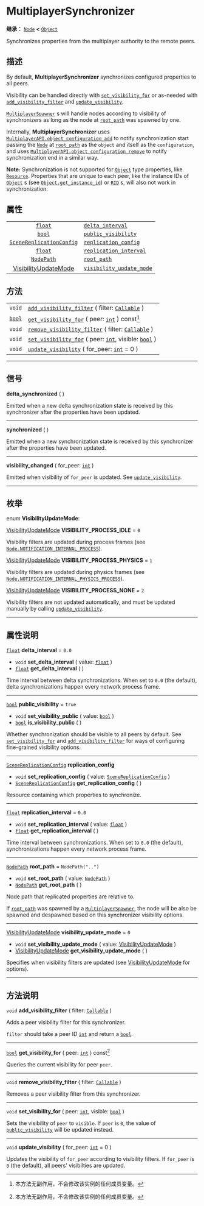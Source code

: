 <!-- ⚠ 请勿编辑本文件 ⚠ -->
<!-- 本文档使用脚本从 WeDot 引擎源码仓库生成。 -->
<!-- 生成脚本：https://github.com/WeDot-Engine/WeDot/tree/4.3/doc/tools/make_md.py； -->
<!-- 原文件：https://github.com/WeDot-Engine/WeDot/tree/4.3/modules/multiplayer/doc_classes/MultiplayerSynchronizer.xml。 -->

<div id="_class_multiplayersynchronizer"></div>

# MultiplayerSynchronizer

**继承：** [`Node`](class_node.md) **<** [`Object`](class_object.md)

Synchronizes properties from the multiplayer authority to the remote peers.

## 描述

By default, **MultiplayerSynchronizer** synchronizes configured properties to all peers.

Visibility can be handled directly with [`set_visibility_for`](#class_multiplayersynchronizer_method_set_visibility_for) or as-needed with [`add_visibility_filter`](#class_multiplayersynchronizer_method_add_visibility_filter) and [`update_visibility`](#class_multiplayersynchronizer_method_update_visibility).

 [`MultiplayerSpawner`](class_multiplayerspawner.md) s will handle nodes according to visibility of synchronizers as long as the node at [`root_path`](#class_multiplayersynchronizer_property_root_path) was spawned by one.

Internally, **MultiplayerSynchronizer** uses [`MultiplayerAPI.object_configuration_add`](#class_multiplayerapi_method_object_configuration_add) to notify synchronization start passing the [`Node`](class_node.md) at [`root_path`](#class_multiplayersynchronizer_property_root_path) as the `object` and itself as the `configuration`, and uses [`MultiplayerAPI.object_configuration_remove`](#class_multiplayerapi_method_object_configuration_remove) to notify synchronization end in a similar way.

 **Note:** Synchronization is not supported for [`Object`](class_object.md) type properties, like [`Resource`](class_resource.md). Properties that are unique to each peer, like the instance IDs of [`Object`](class_object.md) s (see [`Object.get_instance_id`](#class_object_method_get_instance_id)) or [`RID`](class_rid.md) s, will also not work in synchronization.

## 属性

|||
|:-:|:--|
| [`float`](class_float.md)                                                  | [`delta_interval`](#class_multiplayersynchronizer_property_delta_interval)                 | ``0.0``            |
| [`bool`](class_bool.md)                                                    | [`public_visibility`](#class_multiplayersynchronizer_property_public_visibility)           | ``true``           |
| [`SceneReplicationConfig`](class_scenereplicationconfig.md)                | [`replication_config`](#class_multiplayersynchronizer_property_replication_config)         |                    |
| [`float`](class_float.md)                                                  | [`replication_interval`](#class_multiplayersynchronizer_property_replication_interval)     | ``0.0``            |
| [`NodePath`](class_nodepath.md)                                            | [`root_path`](#class_multiplayersynchronizer_property_root_path)                           | ``NodePath("..")`` |
| [VisibilityUpdateMode](#enum_multiplayersynchronizer_visibilityupdatemode) | [`visibility_update_mode`](#class_multiplayersynchronizer_property_visibility_update_mode) | ``0``              |

## 方法

|||
|:-:|:--|
| `void`                  | [`add_visibility_filter`](class_multiplayersynchronizermd#class_multiplayersynchronizer_method_add_visibility_filter) ( filter: [`Callable`](class_callable.md) )                 |
| [`bool`](class_bool.md) | [`get_visibility_for`](class_multiplayersynchronizermd#class_multiplayersynchronizer_method_get_visibility_for) ( peer: [`int`](class_int.md) ) const[^const]                     |
| `void`                  | [`remove_visibility_filter`](class_multiplayersynchronizermd#class_multiplayersynchronizer_method_remove_visibility_filter) ( filter: [`Callable`](class_callable.md) )           |
| `void`                  | [`set_visibility_for`](class_multiplayersynchronizermd#class_multiplayersynchronizer_method_set_visibility_for) ( peer: [`int`](class_int.md), visible: [`bool`](class_bool.md) ) |
| `void`                  | [`update_visibility`](class_multiplayersynchronizermd#class_multiplayersynchronizer_method_update_visibility) ( for_peer: [`int`](class_int.md) = 0 )                             |

<!-- rst-class:: classref-section-separator -->

---

## 信号

<div id="_class_class_multiplayersynchronizer_signal_delta_synchronized"></div>

**delta_synchronized** ( ) <div id="class_multiplayersynchronizer_signal_delta_synchronized"></div>

Emitted when a new delta synchronization state is received by this synchronizer after the properties have been updated.

<!-- rst-class:: classref-item-separator -->

---

<div id="_class_class_multiplayersynchronizer_signal_synchronized"></div>

**synchronized** ( ) <div id="class_multiplayersynchronizer_signal_synchronized"></div>

Emitted when a new synchronization state is received by this synchronizer after the properties have been updated.

<!-- rst-class:: classref-item-separator -->

---

<div id="_class_class_multiplayersynchronizer_signal_visibility_changed"></div>

**visibility_changed** ( for_peer: [`int`](class_int.md) ) <div id="class_multiplayersynchronizer_signal_visibility_changed"></div>

Emitted when visibility of `for_peer` is updated. See [`update_visibility`](#class_multiplayersynchronizer_method_update_visibility).

<!-- rst-class:: classref-section-separator -->

---

## 枚举

<div id="_class_enum_multiplayersynchronizer_visibilityupdatemode"></div>

enum **VisibilityUpdateMode**: <div id="enum_multiplayersynchronizer_visibilityupdatemode"></div>

<div id="_class_multiplayersynchronizer_constant_visibility_process_idle"></div>

[VisibilityUpdateMode](#enum_multiplayersynchronizer_visibilityupdatemode) **VISIBILITY_PROCESS_IDLE** = ``0``

Visibility filters are updated during process frames (see [`Node.NOTIFICATION_INTERNAL_PROCESS`](#class_node_constant_notification_internal_process)).

<div id="_class_multiplayersynchronizer_constant_visibility_process_physics"></div>

[VisibilityUpdateMode](#enum_multiplayersynchronizer_visibilityupdatemode) **VISIBILITY_PROCESS_PHYSICS** = ``1``

Visibility filters are updated during physics frames (see [`Node.NOTIFICATION_INTERNAL_PHYSICS_PROCESS`](#class_node_constant_notification_internal_physics_process)).

<div id="_class_multiplayersynchronizer_constant_visibility_process_none"></div>

[VisibilityUpdateMode](#enum_multiplayersynchronizer_visibilityupdatemode) **VISIBILITY_PROCESS_NONE** = ``2``

Visibility filters are not updated automatically, and must be updated manually by calling [`update_visibility`](#class_multiplayersynchronizer_method_update_visibility).

<!-- rst-class:: classref-section-separator -->

---

## 属性说明

<div id="_class_multiplayersynchronizer_property_delta_interval"></div>

[`float`](class_float.md) **delta_interval** = ``0.0`` <div id="class_multiplayersynchronizer_property_delta_interval"></div>

- `void` **set_delta_interval** ( value: [`float`](class_float.md) )
- [`float`](class_float.md) **get_delta_interval** ( )

Time interval between delta synchronizations. When set to `0.0` (the default), delta synchronizations happen every network process frame.

<!-- rst-class:: classref-item-separator -->

---

<div id="_class_multiplayersynchronizer_property_public_visibility"></div>

[`bool`](class_bool.md) **public_visibility** = ``true`` <div id="class_multiplayersynchronizer_property_public_visibility"></div>

- `void` **set_visibility_public** ( value: [`bool`](class_bool.md) )
- [`bool`](class_bool.md) **is_visibility_public** ( )

Whether synchronization should be visible to all peers by default. See [`set_visibility_for`](#class_multiplayersynchronizer_method_set_visibility_for) and [`add_visibility_filter`](#class_multiplayersynchronizer_method_add_visibility_filter) for ways of configuring fine-grained visibility options.

<!-- rst-class:: classref-item-separator -->

---

<div id="_class_multiplayersynchronizer_property_replication_config"></div>

[`SceneReplicationConfig`](class_scenereplicationconfig.md) **replication_config** <div id="class_multiplayersynchronizer_property_replication_config"></div>

- `void` **set_replication_config** ( value: [`SceneReplicationConfig`](class_scenereplicationconfig.md) )
- [`SceneReplicationConfig`](class_scenereplicationconfig.md) **get_replication_config** ( )

Resource containing which properties to synchronize.

<!-- rst-class:: classref-item-separator -->

---

<div id="_class_multiplayersynchronizer_property_replication_interval"></div>

[`float`](class_float.md) **replication_interval** = ``0.0`` <div id="class_multiplayersynchronizer_property_replication_interval"></div>

- `void` **set_replication_interval** ( value: [`float`](class_float.md) )
- [`float`](class_float.md) **get_replication_interval** ( )

Time interval between synchronizations. When set to `0.0` (the default), synchronizations happen every network process frame.

<!-- rst-class:: classref-item-separator -->

---

<div id="_class_multiplayersynchronizer_property_root_path"></div>

[`NodePath`](class_nodepath.md) **root_path** = ``NodePath("..")`` <div id="class_multiplayersynchronizer_property_root_path"></div>

- `void` **set_root_path** ( value: [`NodePath`](class_nodepath.md) )
- [`NodePath`](class_nodepath.md) **get_root_path** ( )

Node path that replicated properties are relative to.

If [`root_path`](#class_multiplayersynchronizer_property_root_path) was spawned by a [`MultiplayerSpawner`](class_multiplayerspawner.md), the node will be also be spawned and despawned based on this synchronizer visibility options.

<!-- rst-class:: classref-item-separator -->

---

<div id="_class_multiplayersynchronizer_property_visibility_update_mode"></div>

[VisibilityUpdateMode](#enum_multiplayersynchronizer_visibilityupdatemode) **visibility_update_mode** = ``0`` <div id="class_multiplayersynchronizer_property_visibility_update_mode"></div>

- `void` **set_visibility_update_mode** ( value: [VisibilityUpdateMode](#enum_multiplayersynchronizer_visibilityupdatemode) )
- [VisibilityUpdateMode](#enum_multiplayersynchronizer_visibilityupdatemode) **get_visibility_update_mode** ( )

Specifies when visibility filters are updated (see [VisibilityUpdateMode](#enum_multiplayersynchronizer_visibilityupdatemode) for options).

<!-- rst-class:: classref-section-separator -->

---

## 方法说明

<div id="_class_multiplayersynchronizer_method_add_visibility_filter"></div>

`void` **add_visibility_filter** ( filter: [`Callable`](class_callable.md) )<div id="class_multiplayersynchronizer_method_add_visibility_filter"></div>

Adds a peer visibility filter for this synchronizer.

 `filter` should take a peer ID [`int`](class_int.md) and return a [`bool`](class_bool.md).

<!-- rst-class:: classref-item-separator -->

---

<div id="_class_multiplayersynchronizer_method_get_visibility_for"></div>

[`bool`](class_bool.md) **get_visibility_for** ( peer: [`int`](class_int.md) ) const[^const]<div id="class_multiplayersynchronizer_method_get_visibility_for"></div>

Queries the current visibility for peer `peer`.

<!-- rst-class:: classref-item-separator -->

---

<div id="_class_multiplayersynchronizer_method_remove_visibility_filter"></div>

`void` **remove_visibility_filter** ( filter: [`Callable`](class_callable.md) )<div id="class_multiplayersynchronizer_method_remove_visibility_filter"></div>

Removes a peer visibility filter from this synchronizer.

<!-- rst-class:: classref-item-separator -->

---

<div id="_class_multiplayersynchronizer_method_set_visibility_for"></div>

`void` **set_visibility_for** ( peer: [`int`](class_int.md), visible: [`bool`](class_bool.md) )<div id="class_multiplayersynchronizer_method_set_visibility_for"></div>

Sets the visibility of `peer` to `visible`. If `peer` is `0`, the value of [`public_visibility`](#class_multiplayersynchronizer_property_public_visibility) will be updated instead.

<!-- rst-class:: classref-item-separator -->

---

<div id="_class_multiplayersynchronizer_method_update_visibility"></div>

`void` **update_visibility** ( for_peer: [`int`](class_int.md) = 0 )<div id="class_multiplayersynchronizer_method_update_visibility"></div>

Updates the visibility of `for_peer` according to visibility filters. If `for_peer` is `0` (the default), all peers' visibilties are updated.

[^virtual]: 本方法通常需要用户覆盖才能生效。
[^const]: 本方法无副作用，不会修改该实例的任何成员变量。
[^vararg]: 本方法除了能接受在此处描述的参数外，还能够继续接受任意数量的参数。
[^constructor]: 本方法用于构造某个类型。
[^static]: 调用本方法无需实例，可直接使用类名进行调用。
[^operator]: 本方法描述的是使用本类型作为左操作数的有效运算符。
[^bitfield]: 这个值是由下列位标志构成位掩码的整数。
[^void]: 无返回值。
